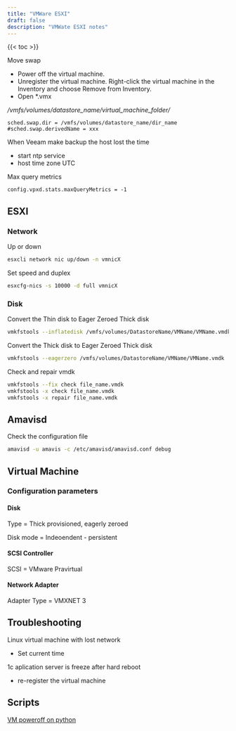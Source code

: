 ```yaml
---
title: "VMWare ESXI"
draft: false
description: "VMWate ESXI notes"
---
```


{{< toc >}}

Move swap

* Power off the virtual machine.
* Unregister the virtual machine. Right-click the virtual machine in the Inventory and choose Remove from Inventory.
* Open *.vmx

*/vmfs/volumes/datastore_name/virtual_machine_folder/*

```text
sched.swap.dir = /vmfs/volumes/datastore_name/dir_name
#sched.swap.derivedName = xxx
```

When Veeam make backup the host lost the time

* start ntp service
* host time zone UTC

Max query metrics

```text
config.vpxd.stats.maxQueryMetrics = -1
```

## ESXI

### Network

Up or down

```bash
esxcli network nic up/down -n vmnicX
```

Set speed and duplex

```bash
esxcfg-nics -s 10000 -d full vmnicX
```

### Disk

Convert the Thin disk to Eager Zeroed Thick disk

```bash
vmkfstools --inflatedisk /vmfs/volumes/DatastoreName/VMName/VMName.vmdk
```

Convert the Thick disk to Eager Zeroed Thick disk

```bash
vmkfstools --eagerzero /vmfs/volumes/DatastoreName/VMName/VMName.vmdk
```

Check and repair vmdk

```bash
vmkfstools --fix check file_name.vmdk
vmkfstools -x check file_name.vmdk
vmkfstools -x repair file_name.vmdk
```

## Amavisd

Check the configuration file

```bash
amavisd -u amavis -c /etc/amavisd/amavisd.conf debug
```

## Virtual Machine

### Configuration parameters

#### Disk

Type = Thick provisioned, eagerly zeroed

Disk mode = Indeoendent - persistent

#### SCSI Controller

SCSI = VMware Pravirtual

#### Network Adapter

Adapter Type = VMXNET 3

## Troubleshooting

Linux virtual machine with lost network

* Set current time

1c aplication server is freeze after hard reboot

* re-register the virtual machine

## Scripts

[VM poweroff on python](https://github.com/pgalonza/Notes-files/blob/main/vmware/scripts/esxi-poweroff.py)
